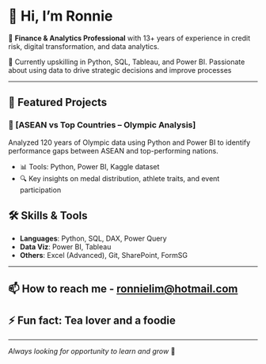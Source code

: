 # 👋 Hi, I’m Ronnie
👀 **Finance & Analytics Professional** with 13+ years of experience in credit risk, digital transformation, and data analytics.

🌱 Currently upskilling in Python, SQL, Tableau, and Power BI. Passionate about using data to drive strategic decisions and improve processes
  
---

## 🚀 Featured Projects
  
### 🏅 [ASEAN vs Top Countries – Olympic Analysis]
Analyzed 120 years of Olympic data using Python and Power BI to identify performance gaps between ASEAN and top-performing nations.

- 📊 Tools: Python, Power BI, Kaggle dataset
- 🔍 Key insights on medal distribution, athlete traits, and event participation
  
## 🛠️ Skills & Tools

- **Languages**: Python, SQL, DAX, Power Query
- **Data Viz**: Power BI, Tableau
- **Others**: Excel (Advanced), Git, SharePoint, FormSG
  
---

## 📫 How to reach me - ronnielim@hotmail.com
## ⚡ Fun fact: Tea lover and a foodie 

---

_Always looking for opportunity to learn and grow_ 🚀

<!---
Wzlim83/Wzlim83 is a ✨ special ✨ repository because its `README.md` (this file) appears on your GitHub profile.
You can click the Preview link to take a look at your changes.
--->
